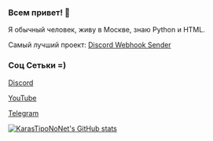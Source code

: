### Всем привет! 👋

Я обычный человек, живу в Москве, знаю Python и HTML.

Самый лучший проект: [Discord Webhook Sender](https://github.com/KarasTipoNoNet/discord-webhook-sender)

### Соц Сетьки =)

[Discord](https://discord.gg/K64GdYwBfT)

[YouTube](https://www.youtube.com/channel/UCnPdFplgMbo5pNPoBJf0kIQ)

[Telegram](https://t.me/prime_eight_team)


[![KarasTipoNoNet's GitHub stats](https://github-readme-stats.vercel.app/api?username=KarasTipoNoNet)](https://github.com/anuraghazra/github-readme-stats)
